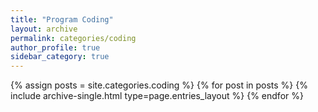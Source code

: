 ```yaml
---
title: "Program Coding"
layout: archive
permalink: categories/coding
author_profile: true
sidebar_category: true
---
```



{% assign posts = site.categories.coding %}
{% for post in posts %} {% include archive-single.html type=page.entries_layout %} {% endfor %}
